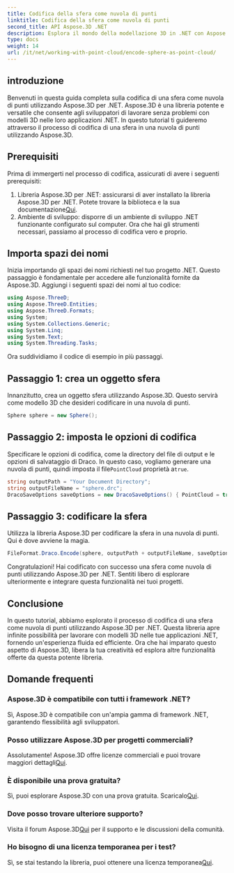 ```yaml
---
title: Codifica della sfera come nuvola di punti
linktitle: Codifica della sfera come nuvola di punti
second_title: API Aspose.3D .NET
description: Esplora il mondo della modellazione 3D in .NET con Aspose.3D. Impara a codificare facilmente le sfere in nuvole di punti. Scatena la tua creatività ora!
type: docs
weight: 14
url: /it/net/working-with-point-cloud/encode-sphere-as-point-cloud/
---
```

## introduzione
Benvenuti in questa guida completa sulla codifica di una sfera come nuvola di punti utilizzando Aspose.3D per .NET. Aspose.3D è una libreria potente e versatile che consente agli sviluppatori di lavorare senza problemi con modelli 3D nelle loro applicazioni .NET. In questo tutorial ti guideremo attraverso il processo di codifica di una sfera in una nuvola di punti utilizzando Aspose.3D.
## Prerequisiti
Prima di immergerti nel processo di codifica, assicurati di avere i seguenti prerequisiti:
1.  Libreria Aspose.3D per .NET: assicurarsi di aver installato la libreria Aspose.3D per .NET. Potete trovare la biblioteca e la sua documentazione[Qui](https://reference.aspose.com/3d/net/).
2. Ambiente di sviluppo: disporre di un ambiente di sviluppo .NET funzionante configurato sul computer.
Ora che hai gli strumenti necessari, passiamo al processo di codifica vero e proprio.
## Importa spazi dei nomi
Inizia importando gli spazi dei nomi richiesti nel tuo progetto .NET. Questo passaggio è fondamentale per accedere alle funzionalità fornite da Aspose.3D. Aggiungi i seguenti spazi dei nomi al tuo codice:
```csharp
using Aspose.ThreeD;
using Aspose.ThreeD.Entities;
using Aspose.ThreeD.Formats;
using System;
using System.Collections.Generic;
using System.Linq;
using System.Text;
using System.Threading.Tasks;
```
Ora suddividiamo il codice di esempio in più passaggi.
## Passaggio 1: crea un oggetto sfera
Innanzitutto, crea un oggetto sfera utilizzando Aspose.3D. Questo servirà come modello 3D che desideri codificare in una nuvola di punti.
```csharp
Sphere sphere = new Sphere();
```
## Passaggio 2: imposta le opzioni di codifica
 Specificare le opzioni di codifica, come la directory del file di output e le opzioni di salvataggio di Draco. In questo caso, vogliamo generare una nuvola di punti, quindi imposta il file`PointCloud` proprietà a`true`.
```csharp
string outputPath = "Your Document Directory";
string outputFileName = "sphere.drc";
DracoSaveOptions saveOptions = new DracoSaveOptions() { PointCloud = true };
```
## Passaggio 3: codificare la sfera
Utilizza la libreria Aspose.3D per codificare la sfera in una nuvola di punti. Qui è dove avviene la magia.
```csharp
FileFormat.Draco.Encode(sphere, outputPath + outputFileName, saveOptions);
```
Congratulazioni! Hai codificato con successo una sfera come nuvola di punti utilizzando Aspose.3D per .NET.
Sentiti libero di esplorare ulteriormente e integrare questa funzionalità nei tuoi progetti.
## Conclusione
In questo tutorial, abbiamo esplorato il processo di codifica di una sfera come nuvola di punti utilizzando Aspose.3D per .NET. Questa libreria apre infinite possibilità per lavorare con modelli 3D nelle tue applicazioni .NET, fornendo un'esperienza fluida ed efficiente.
Ora che hai imparato questo aspetto di Aspose.3D, libera la tua creatività ed esplora altre funzionalità offerte da questa potente libreria.
## Domande frequenti
### Aspose.3D è compatibile con tutti i framework .NET?
Sì, Aspose.3D è compatibile con un'ampia gamma di framework .NET, garantendo flessibilità agli sviluppatori.
### Posso utilizzare Aspose.3D per progetti commerciali?
 Assolutamente! Aspose.3D offre licenze commerciali e puoi trovare maggiori dettagli[Qui](https://purchase.aspose.com/buy).
### È disponibile una prova gratuita?
 Sì, puoi esplorare Aspose.3D con una prova gratuita. Scaricalo[Qui](https://releases.aspose.com/).
### Dove posso trovare ulteriore supporto?
 Visita il forum Aspose.3D[Qui](https://forum.aspose.com/c/3d/18) per il supporto e le discussioni della comunità.
### Ho bisogno di una licenza temporanea per i test?
 Sì, se stai testando la libreria, puoi ottenere una licenza temporanea[Qui](https://purchase.aspose.com/temporary-license/).